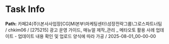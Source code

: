 # Task Info

**Path:** 카페24(주)\본사사업장\[CG]MI본부\마케팅센터\성장전략그룹\그로스파트너팀 / chkim06 / [275215] 광고 운영 가이드, 매뉴얼 제작_관리 _ 메타오토 활용 사례 업데이트 - 업데이트 내용 확인 및 업로드 양식에 따라 가공 / 2025-08-01_00-00-00


